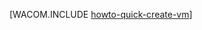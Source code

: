 <properties linkid="manage-linux-howto-quick-create-vm" urlDisplayName="Quick create a VM" pageTitle="Quick create a virtual machine running Linux in Azure" metaKeywords="Azure vms, creating vms" description="Learn how to create a virtual machine in Azure." metaCanonical="http://www.windowsazure.cn/zh-cn/manage/windows/how-to-guides/quickly-create-a-vm/" services="virtual-machines" documentationCenter="" title="" authors="" solutions="" manager="" editor="" />
<tags ms.service="virtual-machines"
    ms.date="10/16/2014"
    wacn.date="04/11/2015"
    />

[WACOM.INCLUDE [howto-quick-create-vm](../includes/howto-quick-create-vm.md)]

  [howto-quick-create-vm]: ../includes/howto-quick-create-vm.md
